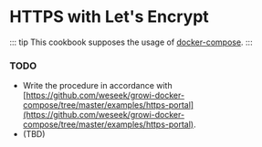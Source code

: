 # HTTPS with Let's Encrypt

::: tip
This cookbook supposes the usage of [docker-compose](../getting-started/docker-compose.md).
:::

### TODO

* Write the procedure in accordance with [https://github.com/weseek/growi-docker-compose/tree/master/examples/https-portal](https://github.com/weseek/growi-docker-compose/tree/master/examples/https-portal).
* \(TBD\)

